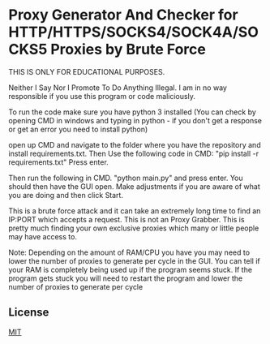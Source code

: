 # Proxy Generator And Checker for HTTP/HTTPS/SOCKS4/SOCK4A/SOCKS5 Proxies by Brute Force

THIS IS ONLY FOR EDUCATIONAL PURPOSES. 

Neither I Say Nor I Promote To Do Anything Illegal. I am in no way responsible if you use this program or code maliciously.

To run the code make sure you have python 3 installed (You can check by opening CMD in windows and typing in python - if you don't get a response or get an error you need to install python)

open up CMD and navigate to the folder where you have the repository and install requirements.txt. 
Then Use the following code in CMD: "pip install -r requirements.txt" Press enter.

Then run the following in CMD. "python main.py" and press enter. You should then have the GUI open. Make adjustments if you are aware of what you are doing and then click Start.

This is a brute force attack and it can take an extremely long time to find an IP:PORT which accepts a request. This is not an Proxy Grabber. This is pretty much finding your own exclusive proxies which many or little people may have access to.

Note: Depending on the amount of RAM/CPU you have you may need to lower the number of proxies to generate per cycle in the GUI. You can tell if your RAM is completely being used up if the program seems stuck. If the program gets stuck you will need to restart the program and lower the number of proxies to generate per cycle


## License

[MIT](https://choosealicense.com/licenses/mit/)

